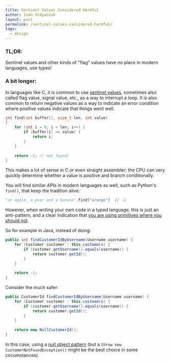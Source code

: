 ```yaml
---
title: Sentinel Values Considered Harmful
author: Iván Stepaniuk
layout: post
permalink: /sentinel-values-considered-harmful/
tags:
  - design
---
```


### TL;DR:
Sentinel values and other kinds of "flag" values have no place in modern languages, use types!

### A bit longer:
In languages like C, it is common to use [sentinel values](https://en.wikipedia.org/wiki/Sentinel_value),
sometimes also called flag value, signal value, etc., as a way to interrupt a loop. It is also common 
to return negative values as a way to indicate an error condition where positive values indicate that
things went well.

```c
int find(int buffer[], size_t len, int value)
{
    for (int i = 0; i < len; i++) {
        if (buffer[i] == value) {
            return i;
        }
    }
            
    return -1; // not found!
}
```

This makes a lot of sense in C or even straight assembler; the CPU can very quickly determine 
whether a value is positive and branch conditionally. 

You will find similar APIs in modern languages as well, such as Python's `find()`, that keep 
the tradition alive:
```python
"an apple, a pear and a banana".find("orange")  // -1
```

However, when writing your own code in a typed language, this is just an anti-pattern, and a clear
indication that [you are using primitives where you should not](https://refactoring.guru/smells/primitive-obsession). 

So for example in Java, instead of doing:
```java
public int findCustomerIdByUsername(Username username) {
    for (Customer customer : this.customers) {
        if (customer.getUsername().equals(username)) {
            return customer.getId();
        }
    }
    
    return -1;
}
```

Consider the much safer:
```java
public CustomerId findCustomerIdByUsername(Username username) {
    for (Customer customer : this.customers) {
        if (customer.getUsername().equals(username)) {
            return customer.getId();
        }
    }
    
    return new NullCustomerId();
}
```

In this case, using a [null object pattern](https://en.wikipedia.org/wiki/Null_object_pattern#Java) (but
a `throw new CustomerNotFoundException()` might be the best choice in some circumstances).
